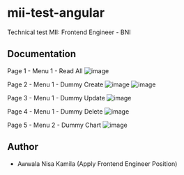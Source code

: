 # mii-test-angular

Technical test MII: Frontend Engineer - BNI

## Documentation
Page 1 - Menu 1 - Read All
![image](https://github.com/AwwalaK/mii-test-angular/assets/59392009/1b4ca152-3b40-4c62-9c3f-fa028fdbcb4f)

Page 2 - Menu 1 - Dummy Create
![image](https://github.com/AwwalaK/mii-test-angular/assets/59392009/1bf87cb2-5b49-4538-b5b0-d173a19db538)
![image](https://github.com/AwwalaK/mii-test-angular/assets/59392009/c5a781f7-699c-403a-aedb-9823316de9c1)

Page 3 - Menu 1 - Dummy Update
![image](https://github.com/AwwalaK/mii-test-angular/assets/59392009/c5137861-fc15-450e-9e63-24a291d3506f)

Page 4 - Menu 1 - Dummy Delete
![image](https://github.com/AwwalaK/mii-test-angular/assets/59392009/df7779dc-7640-4859-a15e-891b4d3d89b1)

Page 5 - Menu 2 - Dummy Chart
![image](https://github.com/AwwalaK/mii-test-angular/assets/59392009/491380b3-42d8-442a-86ae-748405796944)

## Author

- Awwala Nisa Kamila (Apply Frontend Engineer Position)
